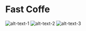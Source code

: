 # Fast Coffe
![alt-text-1](https://user-images.githubusercontent.com/50662735/195518937-e2c1650e-568c-4724-b8a1-35e766aedfc5.jpeg) ![alt-text-2](https://user-images.githubusercontent.com/50662735/195518945-ba189c2c-5ea2-45e0-badc-5b95f4a9abbc.jpeg) ![alt-text-3](https://user-images.githubusercontent.com/50662735/195518950-caa92505-450a-478b-8c5f-b3e9a8f4d4da.jpeg)
